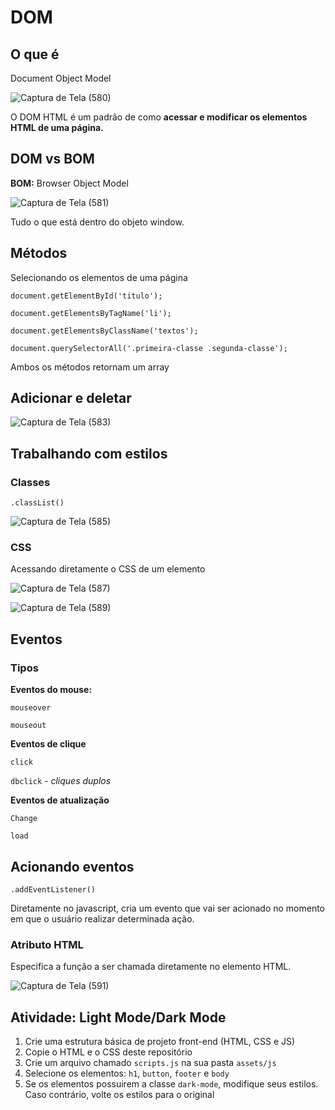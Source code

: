 # DOM

## **O que é**

Document Object Model

![Captura de Tela (580)](https://user-images.githubusercontent.com/78867248/169235672-f262b78c-e382-41e6-a720-bf239b979273.png)

O DOM HTML é um padrão de como **acessar e modificar os elementos HTML de uma página.**

## **DOM vs BOM**

**BOM:** Browser Object Model

![Captura de Tela (581)](https://user-images.githubusercontent.com/78867248/169235693-3939f49d-2953-4b71-a1f1-c26179adc154.png)

Tudo o que está dentro do objeto window.

## **Métodos**

Selecionando os elementos de uma página

`document.getElementById('titulo');`

`document.getElementsByTagName('li');`

`document.getElementsByClassName('textos');`

`document.querySelectorAll('.primeira-classe .segunda-classe');`

Ambos os métodos retornam um array

## **Adicionar e deletar**

![Captura de Tela (583)](https://user-images.githubusercontent.com/78867248/169235719-029b9b88-5467-47f1-aa59-b1d088a512eb.png)

## **Trabalhando com estilos**

### Classes

`.classList()`

![Captura de Tela (585)](https://user-images.githubusercontent.com/78867248/169235736-a4e6565f-b0de-485f-a052-9d094abbd9cb.png)

### CSS

Acessando diretamente o CSS de um elemento

![Captura de Tela (587)](https://user-images.githubusercontent.com/78867248/169235761-5af85b59-a343-4fd9-8f83-10958308ab7d.png)

![Captura de Tela (589)](https://user-images.githubusercontent.com/78867248/169235929-2e2939ab-5fc6-4dd8-9de7-c8055ebe6bf9.png)

## **Eventos**

### Tipos

**Eventos do mouse:**

`mouseover`

`mouseout`

**Eventos de clique**

`click`

`dbclick` - *cliques duplos*

**Eventos de atualização**

`Change`

`load`

## **Acionando eventos**

`.addEventListener()`

Diretamente no javascript, cria um evento que vai ser acionado no momento em que o usuário realizar determinada ação.

### Atributo HTML

Especifica a função a ser chamada diretamente no elemento HTML.

![Captura de Tela (591)](https://user-images.githubusercontent.com/78867248/169235955-b55eb60f-e4cd-40ae-a868-ce0ca4de04d8.png)

## Atividade: Light Mode/Dark Mode

1. Crie uma estrutura básica de projeto front-end (HTML, CSS e JS)
2. Copie o HTML e o CSS deste repositório
3. Crie um arquivo chamado `scripts.js` na sua pasta `assets/js`
4. Selecione os elementos: `h1`, `button`, `footer` e `body`
5. Se os elementos possuirem a classe `dark-mode`, modifique seus estilos. Caso contrário, volte os estilos para o original